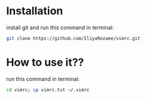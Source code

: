 Installation
=====================================================================
install git and run this command in terminal:
```bash
git clone https://github.com/IliyaRezaee/vimrc.git
```

How to use it??
=====================================================================
run this command in terminal:
```bash
cd vimrc; cp vimrc.txt ~/.vimrc
```
